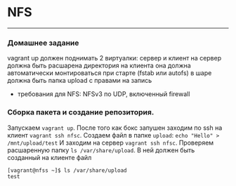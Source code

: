 # NFS
-----------------------------------------------------------------------
### Домашнее задание

vagrant up должен поднимать 2 виртуалки: сервер и клиент
на сервер должна быть расшарена директория
на клиента она должна автоматически монтироваться при старте (fstab или autofs)
в шаре должна быть папка upload с правами на запись
- требования для NFS: NFSv3 по UDP, включенный firewall

### Сборка пакета и создание репозитория.
Запускаем `vagrant up`. После того как бокс запушен заходим по ssh на клиент `vagrant ssh nfsc`.
Создаем файл в папке `upload`: `echo "Hello" > /mnt/upload/test`
И заходим на сервер `vagrant ssh nfsc`.
Проверяем расшаренную папку `ls /var/share/upload`. В ней должен быть созданный на клиенте файл

```
[vagrant@nfss ~]$ ls /var/share/upload
test
```
